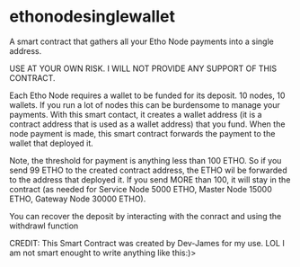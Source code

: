 # ethonodesinglewallet
A smart contract that gathers all your Etho Node payments into a single address.

USE AT YOUR OWN RISK.  I WILL NOT PROVIDE ANY SUPPORT OF THIS CONTRACT.

Each Etho Node requires a wallet to be funded for its deposit.  10 nodes, 10 wallets.  If you run a lot of nodes this can be burdensome to manage your payments. With this smart contact, it creates a wallet address (it is a contract address that is used as a wallet address) that you fund.  When the node payment is made, this smart contract forwards the payment to the wallet that deployed it. 

Note, the threshold for payment is anything less than 100 ETHO.  So if you send 99 ETHO to the created contract address, the ETHO wil be forwarded to the address that deployed it.  If you send MORE than 100, it will stay in the contract (as needed for Service Node 5000 ETHO, Master Node 15000 ETHO, Gateway Node 30000 ETHO).

You can recover the deposit by interacting with the conract and using the withdrawl function

CREDIT: This Smart Contract was created by Dev-James for my use.  LOL I am not smart enought to write anything like this:)>
